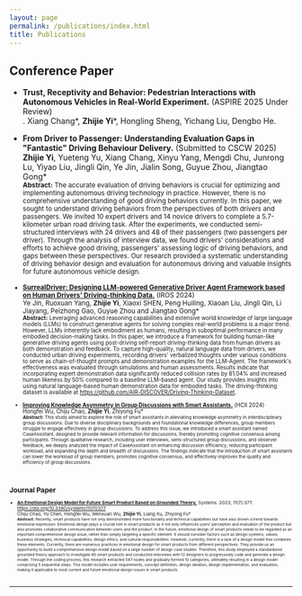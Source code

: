 ```yaml
---
layout: page
permalink: /publications/index.html
title: Publications
---
```



## Conference Paper
- **Trust, Receptivity and Behavior: Pedestrian Interactions with Autonomous Vehicles in Real-World Experiment.** (ASPIRE 2025 Under Review)<br>.
  Xiang Chang*, **Zhijie Yi***, Hongling Sheng, Yichang Liu, Dengbo He.

- **From Driver to Passenger: Understanding Evaluation Gaps in "Fantastic" Driving Behaviour Delivery.** (Submitted to CSCW 2025)<br>
**Zhijie Yi**, Yueteng Yu, Xiang Chang, Xinyu Yang, Mengdi Chu, Junrong Lu, Yiyao Liu, Jingli Qin, Ye Jin, Jialin Song, Guyue Zhou, Jiangtao Gong*<br>
<small>**Abstract:** The accurate evaluation of driving behaviors is crucial for optimizing and implementing autonomous driving technology in practice. However, there is no comprehensive understanding of good driving behaviors currently. In this paper, we sought to understand driving behaviors from the perspectives of both drivers and passengers. We invited 10 expert drivers and 14 novice drivers to complete a 5.7-kilometer urban road driving task. After the experiments, we conducted semi-structured interviews with 24 drivers and 48 of their passengers (two passengers per driver). Through the analysis of interview data, we found drivers' considerations and efforts to achieve good driving, passengers' assessing logic of driving behaviors, and gaps between these perspectives. Our research provided a systematic understanding of driving behavior design and evaluation for autonomous driving and valuable insights for future autonomous vehicle design.

- [**SurrealDriver: Designing LLM-powered Generative Driver Agent Framework based on Human Drivers' Driving-thinking Data.**](https://doi.org/10.1109/IROS58592.2024.10802229) (IROS 2024)<br>
Ye Jin, Ruoxuan Yang, **Zhijie Yi**, Xiaoxi SHEN, Peng Huiling, Xiaoan Liu, Jingli Qin, Li Jiayang, Peizhong Gao, Guyue Zhou and Jiangtao Gong*<br>
<small>**Abstract:** Leveraging advanced reasoning capabilities and extensive world knowledge of large language models (LLMs) to construct generative agents for solving complex real-world problems is a major trend. However, LLMs inherently lack embodiment as humans, resulting in suboptimal performance in many embodied decision-making tasks. In this paper, we introduce a framework for building human-like generative driving agents using post-driving self-report driving-thinking data from human drivers as both demonstration and feedback. To capture high-quality, natural language data from drivers, we conducted urban driving experiments, recording drivers' verbalized thoughts under various conditions to serve as chain-of-thought prompts and demonstration examples for the LLM-Agent. The framework's effectiveness was evaluated through simulations and human assessments. Results indicate that incorporating expert demonstration data significantly reduced collision rates by 81.04% and increased human likeness by 50% compared to a baseline LLM-based agent. Our study provides insights into using natural language-based human demonstration data for embodied tasks. The driving-thinking dataset is available at https://github.com/AIR-DISCOVER/Driving-Thinking-Dataset.

- [**Improving Knowledge Asymmetry in Group Discussions with Smart Assistants.**](https://doi.org/10.1007/978-3-031-76806-4_11) (HCII 2024)<br>
Hongfei Wu, Chiju Chao, **Zhijie Yi**, Zhiyong Fu*<br>
<small>**Abstract:** This study aimed to explore the role of smart assistants in alleviating knowledge asymmetry in interdisciplinary group discussions. Due to diverse disciplinary backgrounds and foundational knowledge differences, group members struggle to engage effectively in group discussions. To address this issue, we introduced a smart assistant named CaseAssistant, designed to provide relevant information for discussions, thereby promoting cognitive consensus among 
participants. Through qualitative research, including user interviews, semi-structured group discussions, and observer feedback, we deeply analyzed the impact of CaseAssistant on enhancing discussion efficiency, reducing participant workload, and expanding the depth and breadth of discussions. The findings indicate that the introduction of smart assistants can lower the workload of group members, promotes cognitive consensus, and effectively improves the quality and efficiency of group discussions.

  <br>

## Journal Paper

- [**An Emotional Design Model for Future Smart Product Based on Grounded Theory.**](https://www.mdpi.com/2079-8954/11/7/377) Systems. 2023; 11(7):377. https://doi.org/10.3390/systems11070377<br>
Chiju Chao, Yu Chen, Hongfei Wu, Wenxuan Wu, **Zhijie Yi**, Liang Xu, Zhiyong Fu*<br>
<small>**Abstract:** Recently, smart products have not only demonstrated more functionality and technical capabilities but have also shown a trend towards emotional expression. Emotional design plays a crucial role in smart products as it not only influences users’ perception and evaluation of the product but also promotes collaborative communication between users and the product. In the future, emotional design of smart products needs to be regarded as an important comprehensive design issue, rather than simply targeting a specific element. It should consider factors such as design systems, values, business strategies, technical capabilities, design ethics, and cultural responsibilities. However, currently, there is a lack of a design model that combines these elements. Currently, there are numerous practices in emotional design for smart products from different perspectives. They provide us an opportunity to build a comprehensive design model based on a large number of design case studies. Therefore, this study employed a standardized grounded theory approach to investigate 80 smart products and conducted interviews with 12 designers to progressively code and generate a design model. Through the coding process, this research extracted 547 nodes and gradually formed 10 categories, ultimately resulting in a design model comprising 5 sequential steps. This model includes user requirements, concept definition, design ideation, design implementation, and evaluation, making it applicable to most current and future emotional design issues in smart products.

  <br>

---
